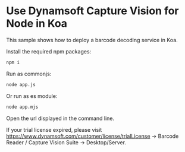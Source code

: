 # Use Dynamsoft Capture Vision for Node in Koa

This sample shows how to deploy a barcode decoding service in Koa.

Install the required npm packages:
```sh
npm i
```

Run as commonjs:
```sh
node app.js
```
Or run as es module:
```sh
node app.mjs
```

Open the url displayed in the command line.

If your trial license expired, please visit https://www.dynamsoft.com/customer/license/trialLicense -> Barcode Reader / Capture Vision Suite -> Desktop/Server.

